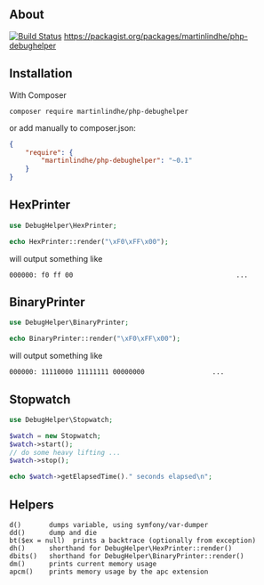 ## About

[![Build Status](https://travis-ci.org/martinlindhe/php-debughelper.png?branch=master)](https://travis-ci.org/martinlindhe/php-debughelper)
https://packagist.org/packages/martinlindhe/php-debughelper


## Installation
With Composer


```
composer require martinlindhe/php-debughelper
```

or add manually to composer.json:

```json
{
    "require": {
        "martinlindhe/php-debughelper": "~0.1"
    }
}
```

## HexPrinter
```php
use DebugHelper\HexPrinter;

echo HexPrinter::render("\xF0\xFF\x00");
```

will output something like
```
000000: f0 ff 00                                         ...
```


## BinaryPrinter
```php
use DebugHelper\BinaryPrinter;

echo BinaryPrinter::render("\xF0\xFF\x00");
```

will output something like
```
000000: 11110000 11111111 00000000                 ...
```


## Stopwatch
```php
use DebugHelper\Stopwatch;

$watch = new Stopwatch;
$watch->start();
// do some heavy lifting ...
$watch->stop();

echo $watch->getElapsedTime()." seconds elapsed\n";
```

## Helpers

```
d()       dumps variable, using symfony/var-dumper
dd()      dump and die
bt($ex = null)  prints a backtrace (optionally from exception)
dh()      shorthand for DebugHelper\HexPrinter::render()
dbits()   shorthand for DebugHelper\BinaryPrinter::render()
dm()      prints current memory usage
apcm()    prints memory usage by the apc extension
```
